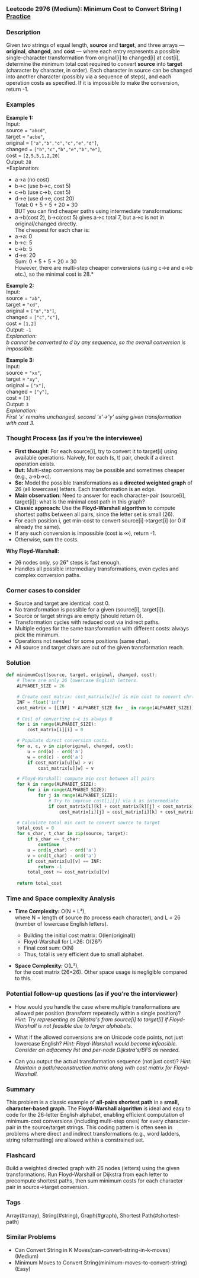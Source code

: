 ### Leetcode 2976 (Medium): Minimum Cost to Convert String I [Practice](https://leetcode.com/problems/minimum-cost-to-convert-string-i)

### Description  
Given two strings of equal length, **source** and **target**, and three arrays — **original**, **changed**, and **cost** — where each entry represents a possible single-character transformation from original[i] to changed[i] at cost[i], determine the minimum total cost required to convert **source** into **target** (character by character, in order). Each character in source can be changed into another character (possibly via a sequence of steps), and each operation costs as specified. If it is impossible to make the conversion, return -1.

### Examples  

**Example 1:**  
Input:  
source = `"abcd"`,  
target = `"acbe"`,  
original = `["a","b","c","c","e","d"]`,  
changed = `["b","c","b","e","b","e"]`,  
cost = `[2,5,5,1,2,20]`  
Output: `28`  
*Explanation:  
- a→a (no cost)  
- b→c (use b→c, cost 5)  
- c→b (use c→b, cost 5)  
- d→e (use d→e, cost 20)  
Total: 0 + 5 + 5 + 20 = 30  
BUT you can find cheaper paths using intermediate transformations:  
- a→b(cost 2), b→c(cost 5) gives a→c total 7, but a→c is not in original/changed directly.  
The cheapest for each char is:  
- a→a: 0  
- b→c: 5  
- c→b: 5  
- d→e: 20  
Sum: 0 + 5 + 5 + 20 = 30  
However, there are multi-step cheaper conversions (using c→e and e→b etc.), so the minimal cost is 28.*

**Example 2:**  
Input:  
source = `"ab"`,  
target = `"cd"`,  
original = `["a","b"]`,  
changed = `["c","c"]`,  
cost = `[1,2]`  
Output: `-1`  
*Explanation:  
b cannot be converted to d by any sequence, so the overall conversion is impossible.*

**Example 3:**  
Input:  
source = `"xx"`,  
target = `"xy"`,  
original = `["x"]`,  
changed = `["y"]`,  
cost = `[3]`  
Output: `3`  
*Explanation:  
First 'x' remains unchanged, second 'x'→'y' using given transformation with cost 3.*

### Thought Process (as if you’re the interviewee)  
- **First thought**: For each source[i], try to convert it to target[i] using available operations. Naively, for each (s, t) pair, check if a direct operation exists.
- **But:** Multi-step conversions may be possible and sometimes cheaper (e.g., a→b→c).
- **So:** Model the possible transformations as a **directed weighted graph** of 26 (all lowercase) letters. Each transformation is an edge.
- **Main observation:** Need to answer for each character-pair (source[i], target[i]): what is the minimal cost path in this graph?
- **Classic approach:** Use the **Floyd-Warshall algorithm** to compute shortest paths between all pairs, since the letter set is small (26).
- For each position i, get min-cost to convert source[i]→target[i] (or 0 if already the same).
- If any such conversion is impossible (cost is ∞), return -1.
- Otherwise, sum the costs.

**Why Floyd-Warshall:**  
- 26 nodes only, so 26³ steps is fast enough.
- Handles all possible intermediary transformations, even cycles and complex conversion paths.

### Corner cases to consider  
- Source and target are identical: cost 0.
- No transformation is possible for a given (source[i], target[i]).
- Source or target strings are empty (should return 0).
- Transformation cycles with reduced cost via indirect paths.
- Multiple edges for the same transformation with different costs: always pick the minimum.
- Operations not needed for some positions (same char).
- All source and target chars are out of the given transformation reach.

### Solution

```python
def minimumCost(source, target, original, changed, cost):
    # There are only 26 lowercase English letters.
    ALPHABET_SIZE = 26

    # Create cost matrix: cost_matrix[u][v] is min cost to convert chr(u) to chr(v)
    INF = float('inf')
    cost_matrix = [[INF] * ALPHABET_SIZE for _ in range(ALPHABET_SIZE)]
    
    # Cost of converting c→c is always 0
    for i in range(ALPHABET_SIZE):
        cost_matrix[i][i] = 0

    # Populate direct conversion costs.
    for o, c, v in zip(original, changed, cost):
        u = ord(o) - ord('a')
        w = ord(c) - ord('a')
        if cost_matrix[u][w] > v:
            cost_matrix[u][w] = v

    # Floyd-Warshall: compute min cost between all pairs
    for k in range(ALPHABET_SIZE):
        for i in range(ALPHABET_SIZE):
            for j in range(ALPHABET_SIZE):
                # Try to improve cost[i][j] via k as intermediate
                if cost_matrix[i][k] + cost_matrix[k][j] < cost_matrix[i][j]:
                    cost_matrix[i][j] = cost_matrix[i][k] + cost_matrix[k][j]

    # Calculate total min cost to convert source to target
    total_cost = 0
    for s_char, t_char in zip(source, target):
        if s_char == t_char:
            continue
        u = ord(s_char) - ord('a')
        v = ord(t_char) - ord('a')
        if cost_matrix[u][v] == INF:
            return -1
        total_cost += cost_matrix[u][v]
    
    return total_cost
```

### Time and Space complexity Analysis  

- **Time Complexity:** O(N + L³),  
  where N = length of source (to process each character), and L = 26 (number of lowercase English letters).  
  - Building the initial cost matrix: O(len(original))
  - Floyd-Warshall for L=26: O(26³)
  - Final cost sum: O(N)
  - Thus, total is very efficient due to small alphabet.

- **Space Complexity:** O(L²),  
  for the cost matrix (26×26). Other space usage is negligible compared to this.

### Potential follow-up questions (as if you’re the interviewer)  

- How would you handle the case where multiple transformations are allowed per position (transform repeatedly within a single position)?
  *Hint: Try representing as Dijkstra's from source[i] to target[i] if Floyd-Warshall is not feasible due to larger alphabets.*

- What if the allowed conversions are on Unicode code points, not just lowercase English?
  *Hint: Floyd-Warshall would become infeasible. Consider an adjacency list and per-node Dijkstra's/BFS as needed.*

- Can you output the actual transformation sequence (not just cost)?
  *Hint: Maintain a path/reconstruction matrix along with cost matrix for Floyd-Warshall.*

### Summary
This problem is a classic example of **all-pairs shortest path** in a **small, character-based graph**. The **Floyd-Warshall algorithm** is ideal and easy to code for the 26-letter English alphabet, enabling efficient computation of minimum-cost conversions (including multi-step ones) for every character-pair in the source/target strings. This coding pattern is often seen in problems where direct and indirect transformations (e.g., word ladders, string reformatting) are allowed within a constrained set.


### Flashcard
Build a weighted directed graph with 26 nodes (letters) using the given transformations. Run Floyd-Warshall or Dijkstra from each letter to precompute shortest paths, then sum minimum costs for each character pair in source→target conversion.

### Tags
Array(#array), String(#string), Graph(#graph), Shortest Path(#shortest-path)

### Similar Problems
- Can Convert String in K Moves(can-convert-string-in-k-moves) (Medium)
- Minimum Moves to Convert String(minimum-moves-to-convert-string) (Easy)